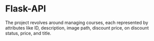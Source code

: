 # Flask-API
The project revolves around managing courses, each represented by attributes like ID, description, image path, discount price, on discount status, price, and title.

